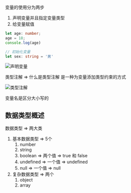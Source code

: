变量的使用分为两步
1. 声明变量并且指定变量类型
2. 给变量赋值

```typescript
let age: number;
age = 18;
console.log(age)

// 初始化变量
let sex: string = '男'
```

![声明变量](https://cdn.jsdelivr.net/gh/Vixcity/FigureBed/img/202112242153876.png)

类型注解 => 什么是类型注解
是一种为变量添加类型约束的方式

![类型注解](https://cdn.jsdelivr.net/gh/Vixcity/FigureBed/img/202112242226971.png)

变量名是区分大小写的

## 数据类型概述

数据类型 => 两大类 
1. 基本数据类型 => 5个
	1. number
	2. string
	3. boolean => 两个值 => true 和 false
	4. undefined => 一个值 => undefined
	5. null => 一个值 => null
2. 复杂数据类型 => 两个
	1. object
	2. array